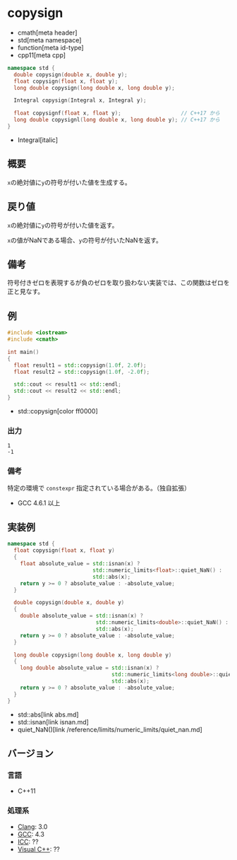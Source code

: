 # copysign
* cmath[meta header]
* std[meta namespace]
* function[meta id-type]
* cpp11[meta cpp]

```cpp
namespace std {
  double copysign(double x, double y);
  float copysign(float x, float y);
  long double copysign(long double x, long double y);

  Integral copysign(Integral x, Integral y);

  float copysignf(float x, float y);                   // C++17 から
  long double copysignl(long double x, long double y); // C++17 から
}
```
* Integral[italic]

## 概要
`x`の絶対値に`y`の符号が付いた値を生成する。


## 戻り値
`x`の絶対値に`y`の符号が付いた値を返す。

`x`の値がNaNである場合、`y`の符号が付いたNaNを返す。


## 備考
符号付きゼロを表現するが負のゼロを取り扱わない実装では、この関数はゼロを正と見なす。


## 例
```cpp example
#include <iostream>
#include <cmath>

int main()
{
  float result1 = std::copysign(1.0f, 2.0f);
  float result2 = std::copysign(1.0f, -2.0f);

  std::cout << result1 << std::endl;
  std::cout << result2 << std::endl;
}
```
* std::copysign[color ff0000]

### 出力
```
1
-1
```

### 備考
特定の環境で `constexpr` 指定されている場合がある。（独自拡張）

- GCC 4.6.1 以上


## 実装例
```cpp
namespace std {
  float copysign(float x, float y)
  {
    float absolute_value = std::isnan(x) ?
                           std::numeric_limits<float>::quiet_NaN() :
                           std::abs(x);
    return y >= 0 ? absolute_value : -absolute_value;
  }

  double copysign(double x, double y)
  {
    double absolute_value = std::isnan(x) ?
                            std::numeric_limits<double>::quiet_NaN() :
                            std::abs(x);
    return y >= 0 ? absolute_value : -absolute_value;
  }

  long double copysign(long double x, long double y)
  {
    long double absolute_value = std::isnan(x) ?
                                 std::numeric_limits<long double>::quiet_NaN() :
                                 std::abs(x);
    return y >= 0 ? absolute_value : -absolute_value;
  }
}
```
* std::abs[link abs.md]
* std::isnan[link isnan.md]
* quiet_NaN()[link /reference/limits/numeric_limits/quiet_nan.md]


## バージョン
### 言語
- C++11

### 処理系
- [Clang](/implementation.md#clang): 3.0
- [GCC](/implementation.md#gcc): 4.3
- [ICC](/implementation.md#icc): ??
- [Visual C++](/implementation.md#visual_cpp): ??
